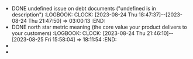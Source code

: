 - DONE undefined issue on debt documents ("undefined is in description")
  :LOGBOOK:
  CLOCK: [2023-08-24 Thu 18:47:37]--[2023-08-24 Thu 21:47:50] =>  03:00:13
  :END:
- DONE north star metric meaning (the core value your product delivers to your customers)
  :LOGBOOK:
  CLOCK: [2023-08-24 Thu 21:46:10]--[2023-08-25 Fri 15:58:04] =>  18:11:54
  :END:
-
-